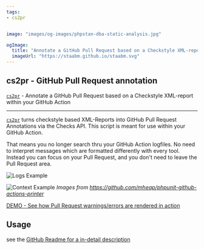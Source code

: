 ```yaml
---
tags:
- cs2pr


image: "images/og-images/phpstan-dba-static-analysis.jpg"

ogImage:
  title: "Annotate a GitHub Pull Request based on a Checkstyle XML-report within your GitHub Action"
  imageUrl: "https://staabm.github.io/staabm.svg"
---
```


## cs2pr - GitHub Pull Request annotation

[`cs2pr`](https://github.com/staabm/annotate-pull-request-from-checkstyle) - Annotate a GitHub Pull Request based on a Checkstyle XML-report within your GitHub Action

---

[`cs2pr`](https://github.com/staabm/annotate-pull-request-from-checkstyle) turns checkstyle based XML-Reports into GitHub Pull Request Annotations via the Checks API. This script is meant for use within your GitHub Action.

That means you no longer search thru your GitHub Action logfiles. No need to interpret messages which are formatted differently with every tool. Instead you can focus on your Pull Request, and you don't need to leave the Pull Request area.

![Logs Example](https://github.com/mheap/phpunit-github-actions-printer/blob/master/phpunit-printer-logs.png?raw=true)

![Context Example](https://github.com/mheap/phpunit-github-actions-printer/blob/master/phpunit-printer-context.png?raw=true)
_Images from https://github.com/mheap/phpunit-github-actions-printer_

[DEMO - See how Pull Request warnings/errors are rendered in action](https://github.com/staabm/gh-annotation-example/pull/1/files)


## Usage

see the [GitHub Readme for a in-detail description](https://github.com/staabm/annotate-pull-request-from-checkstyle)
